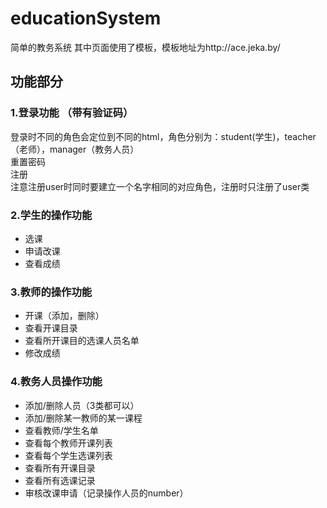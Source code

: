 # educationSystem
简单的教务系统 其中页面使用了模板，模板地址为http://ace.jeka.by/
## 功能部分

### 1.登录功能 （带有验证码）

  登录时不同的角色会定位到不同的html，角色分别为：student(学生)，teacher（老师），manager（教务人员）<br>
  重置密码<br>
  注册<br>
  注意注册user时同时要建立一个名字相同的对应角色，注册时只注册了user类<br>
  
### 2.学生的操作功能
  * 选课
  * 申请改课
  * 查看成绩
### 3.教师的操作功能
  * 开课（添加，删除）
  * 查看开课目录
  * 查看所开课目的选课人员名单
  * 修改成绩
### 4.教务人员操作功能
  * 添加/删除人员（3类都可以）
  * 添加/删除某一教师的某一课程
  * 查看教师/学生名单
  * 查看每个教师开课列表
  * 查看每个学生选课列表
  * 查看所有开课目录
  * 查看所有选课记录
  * 审核改课申请（记录操作人员的number）
